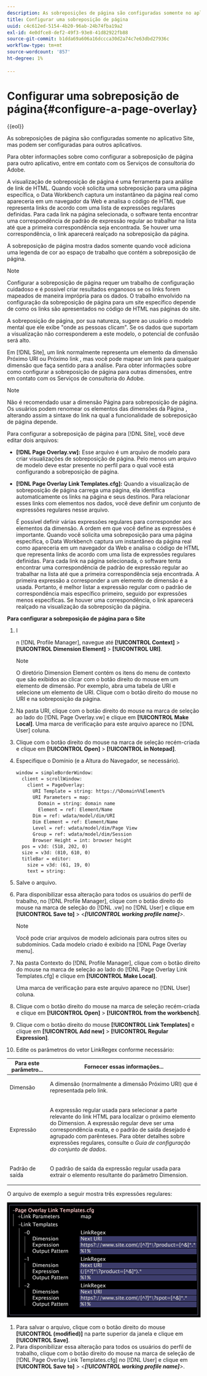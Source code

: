 ```yaml
---
description: As sobreposições de página são configuradas somente no aplicativo Site, mas podem ser configuradas para outros aplicativos.
title: Configurar uma sobreposição de página
uuid: c4c612ed-5154-4b20-96ab-24b74fba19a2
exl-id: 4e0dfce8-def2-49f3-93e8-41d82922fb88
source-git-commit: b1dda69a606a16dccca30d2a74c7e63dbd27936c
workflow-type: tm+mt
source-wordcount: '857'
ht-degree: 1%

---
```


# Configurar uma sobreposição de página{#configure-a-page-overlay}

{{eol}}

As sobreposições de página são configuradas somente no aplicativo Site, mas podem ser configuradas para outros aplicativos.

Para obter informações sobre como configurar a sobreposição de página para outro aplicativo, entre em contato com os Serviços de consultoria do Adobe.

A visualização de sobreposição de página é uma ferramenta para análise de link de HTML. Quando você solicita uma sobreposição para uma página específica, o Data Workbench captura um instantâneo da página real como apareceria em um navegador da Web e analisa o código de HTML que representa links de acordo com uma lista de expressões regulares definidas. Para cada link na página selecionada, o software tenta encontrar uma correspondência de padrão de expressão regular ao trabalhar na lista até que a primeira correspondência seja encontrada. Se houver uma correspondência, o link aparecerá realçado na sobreposição da página.

A sobreposição de página mostra dados somente quando você adiciona uma legenda de cor ao espaço de trabalho que contém a sobreposição de página.

>[!NOTE]
>
>Configurar a sobreposição de página requer um trabalho de configuração cuidadoso e é possível criar resultados enganosos se os links forem mapeados de maneira imprópria para os dados. O trabalho envolvido na configuração da sobreposição de página para um site específico depende de como os links são apresentados no código de HTML nas páginas do site.

A sobreposição de página, por sua natureza, sugere ao usuário o modelo mental que ele exibe &quot;onde as pessoas clicam&quot;. Se os dados que suportam a visualização não corresponderem a este modelo, o potencial de confusão será alto.

Em [!DNL Site], um link normalmente representa um elemento da dimensão Próximo URI ou Próximo link , mas você pode mapear um link para qualquer dimensão que faça sentido para a análise. Para obter informações sobre como configurar a sobreposição de página para outras dimensões, entre em contato com os Serviços de consultoria do Adobe.

>[!NOTE]
>
>Não é recomendado usar a dimensão Página para sobreposição de página. Os usuários podem renomear os elementos das dimensões da Página , alterando assim a sintaxe do link na qual a funcionalidade de sobreposição de página depende.

Para configurar a sobreposição de página para [!DNL Site], você deve editar dois arquivos:

* **[!DNL Page Overlay.vw]:** Esse arquivo é um arquivo de modelo para criar visualizações de sobreposição de página. Pelo menos um arquivo de modelo deve estar presente no perfil para o qual você está configurando a sobreposição de página.
* **[!DNL Page Overlay Link Templates.cfg]:** Quando a visualização de sobreposição de página carrega uma página, ela identifica automaticamente os links na página e seus destinos. Para relacionar esses links com elementos nos dados, você deve definir um conjunto de expressões regulares nesse arquivo.

   É possível definir várias expressões regulares para corresponder aos elementos da dimensão. A ordem em que você define as expressões é importante. Quando você solicita uma sobreposição para uma página específica, o Data Workbench captura um instantâneo da página real como apareceria em um navegador da Web e analisa o código de HTML que representa links de acordo com uma lista de expressões regulares definidas. Para cada link na página selecionada, o software tenta encontrar uma correspondência de padrão de expressão regular ao trabalhar na lista até que a primeira correspondência seja encontrada. A primeira expressão a corresponder a um elemento de dimensão é a usada. Portanto, é melhor listar a expressão regular com o padrão de correspondência mais específico primeiro, seguido por expressões menos específicas. Se houver uma correspondência, o link aparecerá realçado na visualização da sobreposição da página.

**Para configurar a sobreposição de página para o Site**

1. I

   n [!DNL Profile Manager], navegue até **[!UICONTROL Context]** > **[!UICONTROL Dimension Element]** > **[!UICONTROL URI]**.

   >[!NOTE]
   >
   >O diretório Dimension Element contém os itens do menu de contexto que são exibidos ao clicar com o botão direito do mouse em um elemento de dimensão. Por exemplo, abra uma tabela de URI e selecione um elemento de URI. Clique com o botão direito do mouse no URI e na sobreposição da página.

1. Na pasta URI, clique com o botão direito do mouse na marca de seleção ao lado do [!DNL Page Overlay.vw] e clique em **[!UICONTROL Make Local]**. Uma marca de verificação para este arquivo aparece no [!DNL User] coluna.
1. Clique com o botão direito do mouse na marca de seleção recém-criada e clique em **[!UICONTROL Open]** > **[!UICONTROL in Notepad]**.
1. Especifique o Domínio (e a Altura do Navegador, se necessário).

   ```
   window = simpleBorderWindow:
     client = scrollWindow:
       client = PageOverlay:
         URI Template = string: https://%Domain%%Element%
         URI Parameters = map:
           Domain = string: domain name
           Element = ref: Element/Name
         Dim = ref: wdata/model/dim/URI
         Dim Element = ref: Element/Name
         Level = ref: wdata/model/dim/Page View
         Group = ref: wdata/model/dim/Session
         Browser Height = int: browser height
     pos = v3d: (518, 202, 0)
     size = v3d: (810, 610, 0)
     titleBar = editor:
       size = v3d: (61, 19, 0)
       text = string:
   ```

1. Salve o arquivo.
1. Para disponibilizar essa alteração para todos os usuários do perfil de trabalho, no [!DNL Profile Manager], clique com o botão direito do mouse na marca de seleção do [!DNL .vw] no [!DNL User] e clique em **[!UICONTROL Save to]** > *&lt;**[!UICONTROL working profile name]**>*.

   >[!NOTE]
   >
   >Você pode criar arquivos de modelo adicionais para outros sites ou subdomínios. Cada modelo criado é exibido na [!DNL Page Overlay menu].

1. Na pasta Contexto do [!DNL Profile Manager], clique com o botão direito do mouse na marca de seleção ao lado do [!DNL Page Overlay Link Templates.cfg] e clique em **[!UICONTROL Make Local]**.

   Uma marca de verificação para este arquivo aparece no [!DNL User] coluna.

1. Clique com o botão direito do mouse na marca de seleção recém-criada e clique em **[!UICONTROL Open]** > **[!UICONTROL from the workbench]**.
1. Clique com o botão direito do mouse **[!UICONTROL Link Templates]** e clique em **[!UICONTROL Add new]** > **[!UICONTROL Regular Expression]**.
1. Edite os parâmetros do vetor LinkRegex conforme necessário:

<table id="table_24DD4BB5009542F7BB1DA3318E2E6E2B">
 <thead>
  <tr>
   <th colname="col1" class="entry"> Para este parâmetro... </th>
   <th colname="col2" class="entry"> Fornecer essas informações... </th>
  </tr>
 </thead>
 <tbody>
  <tr>
   <td colname="col1"> <p>Dimensão </p> </td>
   <td colname="col2"> <p>A dimensão (normalmente a dimensão Próximo URI) que é representada pelo link. </p> </td>
  </tr>
  <tr>
   <td colname="col1"> <p>Expressão </p> </td>
   <td colname="col2"> <p>A expressão regular usada para selecionar a parte relevante do link HTML para localizar o próximo elemento do Dimension. A expressão regular deve ser uma correspondência exata, e o padrão de saída desejado é agrupado com parênteses. Para obter detalhes sobre expressões regulares, consulte o <i>Guia de configuração do conjunto de dados</i>. </p> </td>
  </tr>
  <tr>
   <td colname="col1"> <p>Padrão de saída </p> </td>
   <td colname="col2"> <p>O padrão de saída da expressão regular usada para extrair o elemento resultante do parâmetro Dimension. </p> </td>
  </tr>
 </tbody>
</table>

O arquivo de exemplo a seguir mostra três expressões regulares:

![](assets/cfg_PageOverlayLinkTemplates_Example.png)

1. Para salvar o arquivo, clique com o botão direito do mouse **[!UICONTROL (modified)]** na parte superior da janela e clique em **[!UICONTROL Save]**.
1. Para disponibilizar essa alteração para todos os usuários do perfil de trabalho, clique com o botão direito do mouse na marca de seleção de [!DNL Page Overlay Link Templates.cfg] no [!DNL User] e clique em **[!UICONTROL Save to]** > *&lt;**[!UICONTROL working profile name]**>*.
